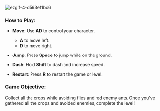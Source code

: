 
![ezgif-4-d563ef1bc6](https://github.com/user-attachments/assets/0a6f3058-1b40-4a17-a045-fec6f20b27b9)

### How to Play:

- **Move**: Use **AD** to control your character.
  - **A** to move left.
  - **D** to move right.

- **Jump**: Press **Space** to jump while on the ground.
- **Dash**: Hold **Shift** to dash and increase speed.
- **Restart**: Press **R** to restart the game or level.

### Game Objective:

Collect all the crops while avoiding flies and red enemy ants. Once you’ve gathered all the crops and avoided enemies, complete the level!
